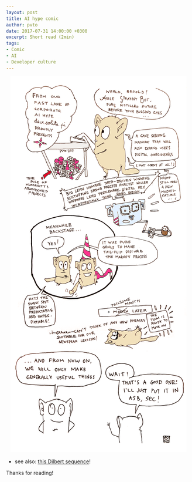 ```yaml
---
layout: post
title: AI hype comic
author: pvto
date: 2017-07-31 14:00:00 +0300
excerpt: Short read (2min)
tags:
- Comic
- AI
- Developer culture
---
```


<div align="center">
    <img src="/img/ai-comic/ai_fastlane_final_small.png"/>
</div>


- see also: [this Dilbert sequence](http://dilbert.com/search_results?page=11&sort=date_asc&year=2017)!

Thanks for reading!
